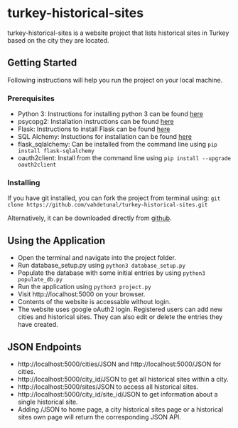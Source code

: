 # turkey-historical-sites

turkey-historical-sites is a website project that lists historical sites in
Turkey based on the city they are located.

## Getting Started

Following instructions will help you run the project on your local machine.

### Prerequisites

- Python 3: Instructions for installing python 3 can be found [here](
  https://realpython.com/installing-python/)
- psycopg2: Installation instructions can be found [here](
  http://initd.org/psycopg/docs/install.html)
- Flask: Instructions to install Flask can be found [here](
  http://flask.pocoo.org/docs/1.0/installation/)
- SQL Alchemy: Instuctions for installation can be found [here](
  https://docs.sqlalchemy.org/en/13/intro.html#installation)
- flask_sqlalchemy: Can be installed from the command line using
  `pip install flask-sqlalchemy`
- oauth2client: Install from the command line using
  `pip install --upgrade oauth2client`

### Installing

If you have git installed, you can fork the project from terminal using:
  `git clone https://github.com/vahdetunal/turkey-historical-sites.git`

Alternatively, it can be downloaded directly from [github](
  https://github.com/vahdetunal/turkey-historical-sites.git).

## Using the Application

- Open the terminal and navigate into the project folder.
- Run database_setup.py using `python3 database_setup.py`
- Populate the database with some initial entries by using
  `python3 populate_db.py`
- Run the application using `python3 project.py`
- Visit http://localhost:5000 on your browser.
- Contents of the website is accessable without login.
- The website uses google oAuth2 login. Registered users can add new cities
  and historical sites. They can also edit or delete the entries they have
  created.

## JSON Endpoints

- http://localhost:5000/cities/JSON and http://localhost:5000/JSON for cities.
- http://localhost:5000/city_id/JSON to get all historical sites within a city.
- http://localhost:5000/sites/JSON to access all historical sites.
- http://localhost:5000/city_id/site_id/JSON to get information about a single
  historical site.
- Adding /JSON to home page, a city historical sites page or a historical sites
  own page will return the corresponding JSON API.